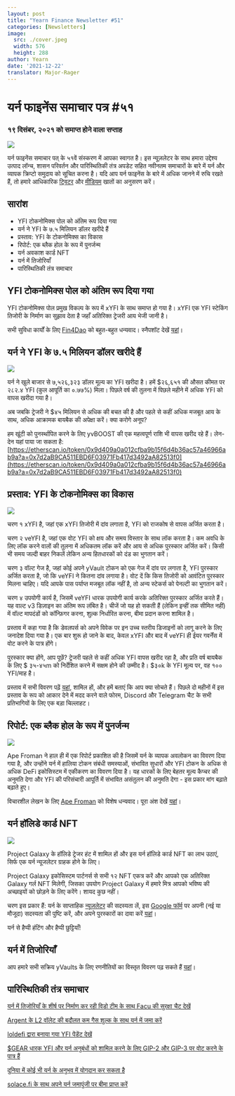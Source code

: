 ```yaml
---
layout: post
title: "Yearn Finance Newsletter #51"
categories: [Newsletters]
image:
  src: ./cover.jpeg
  width: 576
  height: 288
author: Yearn
date: '2021-12-22'
translator: Major-Rager
---
```


# यर्न फाइनेंस समाचार पत्र #५१

### १९ दिसंबर, २०२१ को समाप्त होने वाला सप्ताह

![](/_posts/_newsletters/Yearn-Finance-Newsletter-51/cover.jpeg?w=880&h=440)

यर्न फाइनेंस समाचार पत् के ५१वें संस्करण में आपका स्वागत है। इस न्यूज़लेटर के साथ हमारा उद्देश्य उत्पाद लॉन्च, शासन परिवर्तन और पारिस्थितिकी तंत्र अपडेट सहित नवीनतम समाचारों के बारे में यर्न और व्यापक क्रिप्टो समुदाय को सूचित करना है। यदि आप यर्न फाइनेंस के बारे में अधिक जानने में रुचि रखते हैं, तो हमारे आधिकारिक [ट्विटर](https://twitter.com/iearnfinance) और [मीडियम](https://medium.com/iearn) खातों का अनुसरण करें।

## सारांश

- YFI टोकनोमिक्स पोल को अंतिम रूप दिया गया
- यर्न ने YFI के ७.५ मिलियन डॉलर खरीदे हैं
- प्रस्ताव: YFI के टोकनोमिक्स का विकास
- रिपोर्ट: एक ब्लैक होल के रूप में पुनर्जन्म
- यर्न अवकाश कार्ड NFT
- यर्न में तिजोरियाँ
- पारिस्थितिकी तंत्र समाचार

## YFI टोकनोमिक्स पोल को अंतिम रूप दिया गया

YFI टोकनोमिक्स पोल प्रमुख विकल्प के रूप में xYFI के साथ समाप्त हो गया है। xYFI एक YFI स्टेकिंग तिजोरी के निर्माण का सुझाव देता है जहाँ अतिरिक्त ट्रेजरी आय भेजी जानी है।

सभी सुविधा कार्यों के लिए [Fin4Dao](https://twitter.com/Fin4Dao) को बहुत-बहुत धन्यवाद। स्नैपशॉट देखें [यहां](https://snapshot.org/#/ybaby.eth/proposal/0x783cb3d57dd59b2827f6a42967375f06504cc947eba3c0e495c7b29ffd47aea)।

## यर्न ने YFI के ७.५ मिलियन डॉलर खरीदे हैं

![](/_posts/_newsletters/Yearn-Finance-Newsletter-51/image2.jpg?w=800&h=609)

यर्न ने खुले बाजार से ७,५२६,३२३ डॉलर मूल्य का YFI खरीदा है। हमें $२६,६५१ की औसत कीमत पर २८२.४ YFI (कुल आपूर्ति का ०.७७%) मिला। पिछले वर्ष की तुलना में पिछले महीने में अधिक YFI को वापस खरीदा गया है।

अब जबकि ट्रेजरी ने $४५ मिलियन से अधिक की बचत की है और पहले से कहीं अधिक मजबूत आय के साथ, अधिक आक्रामक बायबैक की अपेक्षा करें। क्या करोगे अनूप?

हम खूंटी को पुनर्स्थापित करने के लिए yvBOOST की एक महत्वपूर्ण राशि भी वापस खरीद रहे हैं। लेन-देन यहां पाया जा सकता है: [https://etherscan.io/token/0x9d409a0a012cfba9b15f6d4b36ac57a46966ab9a?a=0x7d2aB9CA511EBD6F03971Fb417d3492aA82513f0](https://etherscan.io/token/0x9d409a0a012cfba9b15f6d4b36ac57a46966ab9a?a=0x7d2aB9CA511EBD6F03971Fb417d3492aA82513f0)

## प्रस्ताव: YFI के टोकनोमिक्स का विकास

![](/_posts/_newsletters/Yearn-Finance-Newsletter-51/image3.jpg?w=800&h=466)

चरण १ xYFI है, जहां एक xYFI तिजोरी में दांव लगाता है, YFI को राजकोष से वापस अर्जित करता है।

चरण २ veYFI है, जहां एक वोट YFI को क्षय और समय विस्तार के साथ लॉक करता है। कम अवधि के लिए लॉक करने वालों की तुलना में अधिकतम लॉक करें और आय से अधिक पुरस्कार अर्जित करें। किसी भी समय जल्दी बाहर निकलें लेकिन अन्य हितधारकों को दंड का भुगतान करें।

चरण ३ वॉल्ट गेज है, जहां कोई अपने yVault टोकन को एक गेज में दांव पर लगाता है, YFI पुरस्कार अर्जित करता है, जो कि veYFI ने कितना दांव लगाया है। वोट दें कि किस तिजोरी को आवंटित पुरस्कार मिलना चाहिए। यदि आपके पास पर्याप्त मजबूत लॉक नहीं है, तो अन्य स्टेकर्स को पेनल्टी का भुगतान करें।

चरण ४ उपयोगी कार्य है, जिसमें veYFI धारक उपयोगी कार्य करके अतिरिक्त पुरस्कार अर्जित करते हैं। यह वाल्ट v3 डिज़ाइन का अंतिम रूप लंबित है। चीजें जो यह हो सकती हैं (लेकिन इन्हीं तक सीमित नहीं) में वॉल्ट मापदंडों को कॉन्फ़िगर करना, शुल्क निर्धारित करना, बीमा प्रदान करना शामिल है।

प्रस्ताव में कहा गया है कि डेवलपर्स को अपने विवेक पर इन उच्च स्तरीय डिजाइनों को लागू करने के लिए जनादेश दिया गया है। एक बार शुरू हो जाने के बाद, केवल xYFI और बाद में veYFI ही ईयर गवर्नेंस में वोट करने के पात्र होंगे।

पुरस्कार क्या होंगे, आप पूछें? ट्रेजरी पहले से कहीं अधिक YFI वापस खरीद रहा है, और प्रति वर्ष बायबैक के लिए $ ३५-४५m को निर्देशित करने में सक्षम होने की उम्मीद है। $३०k के YFI मूल्य पर, वह १०० YFI/माह है।

प्रस्ताव में सभी विवरण पढ़ें [यहां](https://gov.yearn.finance/t/proposal-evolving-yfi-tokenomics/11994), शामिल हों, और हमें बताएं कि आप क्या सोचते हैं। पिछले दो महीनों में इस प्रस्ताव के रूप को आकार देने में मदद करने वाले फोरम, Discord और Telegram चैट के सभी प्रतिभागियों के लिए एक बड़ा चिल्लाहट।

## रिपोर्ट: एक ब्लैक होल के रूप में पुनर्जन्म

![](/_posts/_newsletters/Yearn-Finance-Newsletter-51/image4.jpg?w=733&h=750)

Ape Froman ने हाल ही में एक रिपोर्ट प्रकाशित की है जिसमें यर्न के व्यापक अवलोकन का विवरण दिया गया है, और उन्होंने यर्न में हालिया टोकन संबंधी समस्याओं, संभावित सुधारों और YFI टोकन के अधिक से अधिक DeFi इकोसिस्टम में एकीकरण का विवरण दिया है। यह धारकों के लिए बेहतर मूल्य कैप्चर की अनुमति देगा और YFI की परिसंचारी आपूर्ति में संभावित असंतुलन की अनुमति देगा - इस प्रकार मांग बढ़ाते बढ़ाते हुए।

विचारशील लेखन के लिए [Ape Froman](https://medium.com/@portiadog) को विशेष धन्यवाद। पूरा अंश देखें [यहां](https://medium.com/@portiadog/yfi-reborn-as-a-black-hole-db249b90ed5a)।

## यर्न हॉलिडे कार्ड NFT

![](/_posts/_newsletters/Yearn-Finance-Newsletter-51/image5.jpg?w=625&h=750)

Project Galaxy के हॉलिडे ट्रेजर हंट में शामिल हों और इस यर्न हॉलिडे कार्ड NFT का लाभ उठाएं, सिर्फ एक यर्न न्यूजलेटर ग्राहक होने के लिए।

Project Galaxy इकोसिस्टम पार्टनर्स से सभी १२ NFT एकत्र करें और आपको एक अतिरिक्त Galaxy गर्ल NFT मिलेगी, जिसका उपयोग Project Galaxy में हमारे मित्र आपको भविष्य की अच्छाइयों को छोड़ने के लिए करेंगे। शायद कुछ नहीं।

चरण इस प्रकार हैं: यर्न के साप्ताहिक [न्यूज़लेटर](https://yearn.substack.com/) की सदस्यता लें, इस [Google फॉर्म](https://forms.gle/gsVpRsjdSXxyaXha9) पर अपनी (नई या मौजूदा) सदस्यता की पुष्टि करें, और अपने पुरस्कारों का दावा करें [यहां](https://galaxy.eco/yearn/campaign/GCTj8UUaoD)।

यर्न से हैप्पी हंटिंग और हैप्पी छुट्टियाँ!

## यर्न में तिजोरियाँ

आप हमारे सभी सक्रिय yVaults के लिए रणनीतियों का विस्तृत विवरण पढ़ सकते हैं [यहां](https://medium.com/yearn-state-of-the-vaults/the-vaults-at-yearn-9237905ffed3)।

## पारिस्थितिकी तंत्र समाचार

[यर्न में तिजोरियाँ के शीर्ष पर निर्माण कर रही विडो टीम के साथ Facu की सुरक्षा चैट देखें](https://www.joinwido.com/blog/chat-with-facu-about-wido-together-and-its-security-model )

[Argent के L2 वॉलेट की बदौलत कम गैस शुल्क के साथ यर्न में जमा करें](https://twitter.com/argentHQ/status/1471503921851944983)

[loldefi द्वारा बनाया गया YFI पेंडेंट देखें](https://twitter.com/loldefi/status/1470449196939493383)

[$GEAR धारक YFI और यर्न अनुबंधों को शामिल करने के लिए GIP-2 और GIP-3 पर वोट करने के पात्र हैं](https://twitter.com/GearboxProtocol/status/1472299963149426696?s=20)

[दुनिया में कोई भी यर्न के अनुभव में योगदान कर सकता है](https://twitter.com/bantg/status/1472038972092207107?s=20)

[solace.fi के साथ अपने यर्न जमापुंजी पर बीमा प्राप्त करें](https://twitter.com/SolaceFi/status/1471594979638321153?s=20)
